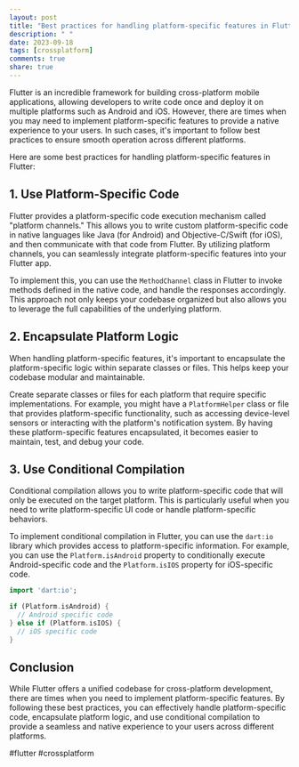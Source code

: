```yaml
---
layout: post
title: "Best practices for handling platform-specific features in Flutter."
description: " "
date: 2023-09-18
tags: [crossplatform]
comments: true
share: true
---
```


Flutter is an incredible framework for building cross-platform mobile applications, allowing developers to write code once and deploy it on multiple platforms such as Android and iOS. However, there are times when you may need to implement platform-specific features to provide a native experience to your users. In such cases, it's important to follow best practices to ensure smooth operation across different platforms.

Here are some best practices for handling platform-specific features in Flutter:

## 1. Use Platform-Specific Code

Flutter provides a platform-specific code execution mechanism called "platform channels." This allows you to write custom platform-specific code in native languages like Java (for Android) and Objective-C/Swift (for iOS), and then communicate with that code from Flutter. By utilizing platform channels, you can seamlessly integrate platform-specific features into your Flutter app.

To implement this, you can use the `MethodChannel` class in Flutter to invoke methods defined in the native code, and handle the responses accordingly. This approach not only keeps your codebase organized but also allows you to leverage the full capabilities of the underlying platform.

## 2. Encapsulate Platform Logic

When handling platform-specific features, it's important to encapsulate the platform-specific logic within separate classes or files. This helps keep your codebase modular and maintainable.

Create separate classes or files for each platform that require specific implementations. For example, you might have a `PlatformHelper` class or file that provides platform-specific functionality, such as accessing device-level sensors or interacting with the platform's notification system. By having these platform-specific features encapsulated, it becomes easier to maintain, test, and debug your code.

## 3. Use Conditional Compilation

Conditional compilation allows you to write platform-specific code that will only be executed on the target platform. This is particularly useful when you need to write platform-specific UI code or handle platform-specific behaviors.

To implement conditional compilation in Flutter, you can use the `dart:io` library which provides access to platform-specific information. For example, you can use the `Platform.isAndroid` property to conditionally execute Android-specific code and the `Platform.isIOS` property for iOS-specific code.

```dart
import 'dart:io';

if (Platform.isAndroid) {
  // Android specific code
} else if (Platform.isIOS) {
  // iOS specific code
}
```

## Conclusion

While Flutter offers a unified codebase for cross-platform development, there are times when you need to implement platform-specific features. By following these best practices, you can effectively handle platform-specific code, encapsulate platform logic, and use conditional compilation to provide a seamless and native experience to your users across different platforms.

#flutter #crossplatform